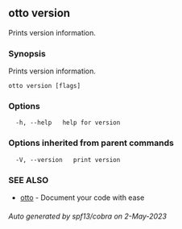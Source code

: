 ## otto version

Prints version information.

### Synopsis

Prints version information.

```
otto version [flags]
```

### Options

```
  -h, --help   help for version
```

### Options inherited from parent commands

```
  -V, --version   print version
```

### SEE ALSO

* [otto](otto.md)	 - Document your code with ease

###### Auto generated by spf13/cobra on 2-May-2023
